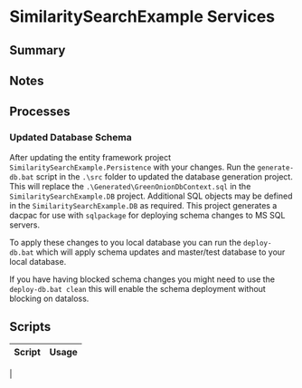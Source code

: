 # SimilaritySearchExample Services

## Summary

## Notes

## Processes

### Updated Database Schema

After updating the entity framework project `SimilaritySearchExample.Persistence` with your 
changes.  Run the `generate-db.bat` script in the `.\src` folder to updated
the database generation project.  This will replace the `.\Generated\GreenOnionDbContext.sql` 
in the `SimilaritySearchExample.DB` project.  Additional SQL objects may be defined in the 
`SimilaritySearchExample.DB` as required.  This project generates a dacpac for use with 
`sqlpackage` for deploying schema changes to MS SQL servers.  

To apply these changes to you local database you can run the `deploy-db.bat`
which will apply schema updates and master/test database to your local database.

If you have having blocked schema changes you might need to use the `deploy-db.bat clean` 
this will enable the schema deployment without blocking on dataloss.  

## Scripts

| Script      | Usage          |
|-------------|----------------|
| 
